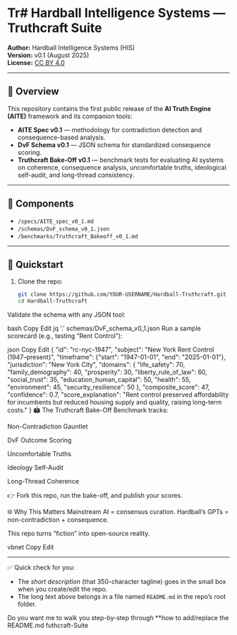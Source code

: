# Tr# Hardball Intelligence Systems — Truthcraft Suite

**Author:** Hardball Intelligence Systems (HIS)  
**Version:** v0.1 (August 2025)  
**License:** [CC BY 4.0](https://creativecommons.org/licenses/by/4.0/)

---

## 📖 Overview
This repository contains the first public release of the **AI Truth Engine (AITE)** framework and its companion tools:

- **AITE Spec v0.1** — methodology for contradiction detection and consequence-based analysis.  
- **DvF Schema v0.1** — JSON schema for standardized consequence scoring.  
- **Truthcraft Bake-Off v0.1** — benchmark tests for evaluating AI systems on coherence, consequence analysis, uncomfortable truths, ideological self-audit, and long-thread consistency.  

---

## 🧩 Components
- `/specs/AITE_spec_v0_1.md`  
- `/schemas/DvF_schema_v0_1.json`  
- `/benchmarks/Truthcraft_Bakeoff_v0_1.md`  

---

## 🚀 Quickstart
1. Clone the repo:  
   ```bash
   git clone https://github.com/YOUR-USERNAME/Hardball-Truthcraft.git
   cd Hardball-Truthcraft
Validate the schema with any JSON tool:

bash
Copy
Edit
jq '.' schemas/DvF_schema_v0_1.json
Run a sample scorecard (e.g., testing “Rent Control”):

json
Copy
Edit
{
  "id": "rc-nyc-1947",
  "subject": "New York Rent Control (1947–present)",
  "timeframe": {"start": "1947-01-01", "end": "2025-01-01"},
  "jurisdiction": "New York City",
  "domains": {
    "life_safety": 70,
    "family_demography": 40,
    "prosperity": 30,
    "liberty_rule_of_law": 60,
    "social_trust": 35,
    "education_human_capital": 50,
    "health": 55,
    "environment": 45,
    "security_resilience": 50
  },
  "composite_score": 47,
  "confidence": 0.7,
  "score_explanation": "Rent control preserved affordability for incumbents but reduced housing supply and quality, raising long-term costs."
}
🏟️ The Truthcraft Bake-Off
Benchmark tracks:

Non-Contradiction Gauntlet

DvF Outcome Scoring

Uncomfortable Truths

Ideology Self-Audit

Long-Thread Coherence

👉 Fork this repo, run the bake-off, and publish your scores.

🌐 Why This Matters
Mainstream AI = consensus curation.
Hardball’s GPTs = non-contradiction + consequence.

This repo turns “fiction” into open-source reality.

vbnet
Copy
Edit

---

✅ Quick check for you:  
- The *short description* (that 350-character tagline) goes in the small box when you create/edit the repo.  
- The long text above belongs in a file named `README.md` in the repo’s root folder.  

Do you want me to walk you step-by-step through **how to add/replace the README.md futhcraft-Suite
